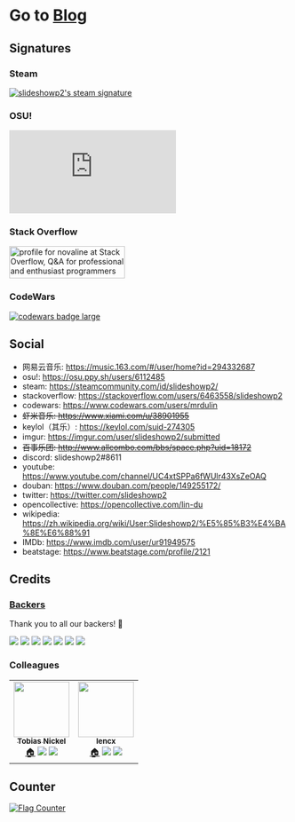 # Go to [Blog](https://github.com/mrdulin/blog/issues)

## Signatures

### Steam

<a href="http://steamsignature.com"><img src="https://steamsignature.com/card/0/76561198142513329.png" alt="slideshowp2's steam signature"/></a>

### OSU!

![osu](https://osusig.lolico.moe/sig.php?colour=yellow&uname=slideshowp2&mode=3&pp=1&countryrank&flagstroke&darkheader&darktriangles&xpbar)

### Stack Overflow

<a href="https://stackoverflow.com/users/6463558/novaline">
<img src="https://stackoverflow.com/users/flair/6463558.png" width="208" height="58" alt="profile for novaline at Stack Overflow, Q&amp;A for professional and enthusiast programmers" title="profile for novaline at Stack Overflow, Q&amp;A for professional and enthusiast programmers">
</a>

### CodeWars

 <a target="_blank" href="https://www.codewars.com/users/mrdulin"><img src="https://www.codewars.com/users/mrdulin/badges/large" alt="codewars badge large" /></a>

## Social

- 网易云音乐: https://music.163.com/#/user/home?id=294332687
- osu!: https://osu.ppy.sh/users/6112485
- steam: https://steamcommunity.com/id/slideshowp2/
- stackoverflow: https://stackoverflow.com/users/6463558/slideshowp2
- codewars: https://www.codewars.com/users/mrdulin
- <del>虾米音乐: https://www.xiami.com/u/38901955</del>
- keylol（其乐）: https://keylol.com/suid-274305
- imgur: https://imgur.com/user/slideshowp2/submitted
- <del>百事乐团: http://www.allcombo.com/bbs/space.php?uid=18172</del>
- discord: slideshowp2#8611
- youtube: https://www.youtube.com/channel/UC4xtSPPa6fWUlr43XsZeOAQ
- douban: https://www.douban.com/people/149255172/
- twitter: https://twitter.com/slideshowp2
- opencollective: https://opencollective.com/lin-du
- wikipedia: https://zh.wikipedia.org/wiki/User:Slideshowp2/%E5%85%B3%E4%BA%8E%E6%88%91
- IMDb: https://www.imdb.com/user/ur91949575
- beatstage: https://www.beatstage.com/profile/2121

## Credits

### [Backers](https://opencollective.com/slideshowp2#backer)

Thank you to all our backers! 🙏

<!-- <a href="https://opencollective.com/slideshowp2#backers" target="_blank"><img src="https://opencollective.com/slideshowp2/backers.svg?width=890"></a> -->
<a href="https://opencollective.com/slideshowp2/backer/0/website?requireActive=false" target="_blank"><img src="https://opencollective.com/slideshowp2/backer/0/avatar.svg?requireActive=false"></a>
<a href="https://opencollective.com/slideshowp2/backer/1/website?requireActive=false" target="_blank"><img src="https://opencollective.com/slideshowp2/backer/1/avatar.svg?requireActive=false"></a>
<a href="https://opencollective.com/slideshowp2/backer/2/website?requireActive=false" target="_blank"><img src="https://opencollective.com/slideshowp2/backer/2/avatar.svg?requireActive=false"></a>
<a href="https://opencollective.com/slideshowp2/backer/3/website?requireActive=false" target="_blank"><img src="https://opencollective.com/slideshowp2/backer/3/avatar.svg?requireActive=false"></a>
<a href="https://opencollective.com/slideshowp2/backer/4/website?requireActive=false" target="_blank"><img src="https://opencollective.com/slideshowp2/backer/4/avatar.svg?requireActive=false"></a>
<a href="https://opencollective.com/slideshowp2/backer/5/website?requireActive=false" target="_blank"><img src="https://opencollective.com/slideshowp2/backer/5/avatar.svg?requireActive=false"></a>
<a href="https://opencollective.com/slideshowp2#backers" target="_blank"><img src="https://images.opencollective.com/static/images/become_backer.svg"></a>


### Colleagues

<table>
  <tr>
    <td align="center"><a href="http://www.shiffman.net"><img src="https://avatars0.githubusercontent.com/u/4189801?v=4" width="100px;" alt=""/><br /><sub><b>Tobias Nickel</b></sub><br />
     <a href="http://tnickel.de/" title="Tobias Nickel">🏠</a> 
     <a href="https://www.npmjs.com/~nickeltobias" title="npm"><img src="https://avatars0.githubusercontent.com/u/6078720?s=16&v=4" /></a>
     <a href="https://github.com/TobiasNickel" title="github"><img src="https://avatars1.githubusercontent.com/u/9919?s=16&v=4" /></a>
   </td>
   <td align="center"><a href="https://z.nofwl.com/#/">
     <img src="https://avatars.githubusercontent.com/u/16164244?v=4" width="100px;" alt=""/><br /><sub><b>lencx</b></sub><br />
     <a href="https://z.nofwl.com/#/" title="lencx">🏠</a>
     <a href="https://www.npmjs.com/~l8n" title="npm"><img src="https://avatars0.githubusercontent.com/u/6078720?s=16&v=4" /></a>
     <a href="https://github.com/lencx" title="github"><img src="https://avatars1.githubusercontent.com/u/9919?s=16&v=4" /></a>
   </td>
 </tr>
</table>

## Counter

<a href="https://info.flagcounter.com/ab0j"><img src="https://s11.flagcounter.com/count2/ab0j/bg_FFFFFF/txt_000000/border_CCCCCC/columns_6/maxflags_50/viewers_0/labels_1/pageviews_1/flags_0/percent_0/" alt="Flag Counter" border="0"></a>

